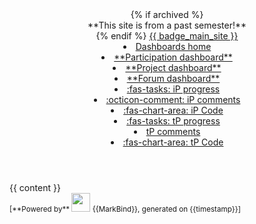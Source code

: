 <head-bottom>
  <link rel="stylesheet" href="{{baseUrl}}/stylesheets/main.css">
</head-bottom>

<header fixed>
{% if archived %}
<div class="w-100 p-1 bg-danger text-center text-warning d-print-none"><md>**This site is from a past semester!**</md></div>
{% endif %}
  <navbar type="dark">
    <a slot="brand" href="{{url_module_website}}" title="Home" class="navbar-brand"> {{ badge_main_site }}</a>
    <li><a href="{{baseUrl}}/index.html" class="nav-link"><md>Dashboards home</md></a></li>
    <li tags="m--cs2103 m--cs2113 m--tic2002 m--tic4001 m--tic4002"><a href="{{baseUrl}}/contents/participation.html" class="nav-link"><md>**Participation dashboard**</md></a></li>
    <li tags="m--tic2002"><a href="{{ url_ip_dashboard }}" class="nav-link"><md>**Project dashboard**</md></a></li>
    <li tags="m--cs2103 m--cs2113 m--tic4002"><a href="{{baseUrl}}/contents/forum-activities.html" class="nav-link"><md>**Forum dashboard**</md></a></li>
    <dropdown tags="m--cs2103 m--cs2113 m--tic4001 m--tic4002" header="**iP dashboards**" class="nav-link">
      <li><a href="{{baseUrl}}/contents/ip-progress.html" class="dropdown-item"><md>:fas-tasks: iP progress</md></a></li>
      <li><a href="{{baseUrl}}/contents/ip-comments.html" class="dropdown-item"><md>:octicon-comment: iP comments</md></a></li>
      <li><a href="{{ url_ip_dashboard }}" target="_blank" class="dropdown-item"><md>:fas-chart-area: iP Code</md></a></li>
    </dropdown>
    <dropdown tags="m--cs2103 m--cs2113 m--tic4001 m--tic4002" header="**tP dashboards**" class="nav-link">
      <li><a href="{{baseUrl}}/contents/tp-progress.html" class="dropdown-item"><md>:fas-tasks: tP progress</md></a></li>
      <li><a href="{{baseUrl}}/contents/tp-comments.html" class="dropdown-item"><md>tP comments</md></a></li>
      <li><a href="{{ url_tp_dashboard }}" target="_blank" class="dropdown-item"><md>:fas-chart-area: tP Code</md></a></li>
    </dropdown>
  </navbar>
</header>
<div id="flex-body">
  <div id="content-wrapper" class="fixed-header-padding">
    {{ content }}
  </div>
  <nav id="page-nav" class="fixed-header-padding">
    <div class="nav-component slim-scroll">
      <page-nav />
    </div>
  </nav>
<scroll-top-button/>
</div>
<footer>
  <div class="text-center">
    <small>[<md>**Powered by**</md> <img src="https://markbind.org/favicon.ico" width="30"> {{MarkBind}}, generated on {{timestamp}}]</small>
  </div>
</footer>
